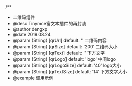 <!--公用组件：生日祝福 -->
/**
* 二维码组件
* @desc Tinymce富文本插件的再封装
* @author dengxp
* @date 2019.08.24
* @param {String} [qrUrl]  default: ''   二维码内容
* @param {String} [qrSize]  default: '200'  二维码大小
* @param {String} [qrText]   default: ''   下方文字
* @param {String} [qrLogo]   default: 'logo'   中间logo
* @param {String} [qrLogoSize]   default: '40'   logo大小
* @param {String} [qrTextSize]   default: '14'   下方文字大小
* @example 调用示例
    <tinymce v-model="richContent" />


      
